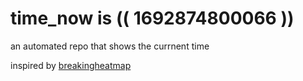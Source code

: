 # time_now is (( 1692874800066 ))

an automated repo that shows the currnent time

inspired by [breakingheatmap](https://github.com/breakingheatmap/breakingheatmap)